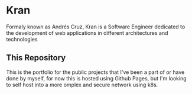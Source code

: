 # Kran

Formaly known as Andrés Cruz, Kran is a Software Engineer dedicated to the development of web applications in different architectures and technologies

## This Repository

This is the portfolio for the public projects that I've been a part of or have done by myself, for now this is hosted using Github Pages, but I'm looking to self host into a more omplex and secure network using k8s.